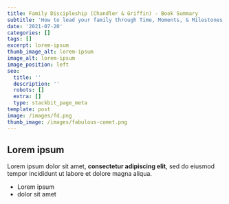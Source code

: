 ```yaml
---
title: Family Discipleship (Chandler & Griffin) - Book Summary
subtitle: 'How to lead your family through Time, Moments, & Milestones'
date: '2021-07-20'
categories: []
tags: []
excerpt: lorem-ipsum
thumb_image_alt: lorem-ipsum
image_alt: lorem-ipsum
image_position: left
seo:
  title: ''
  description: ''
  robots: []
  extra: []
  type: stackbit_page_meta
template: post
image: /images/fd.png
thumb_image: /images/fabulous-comet.png
---
```

## Lorem ipsum

Lorem ipsum dolor sit amet, **consectetur adipiscing elit**, sed do eiusmod tempor incididunt ut labore et dolore magna aliqua.

- Lorem ipsum
- dolor sit amet
